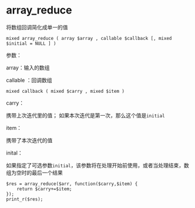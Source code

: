 # array\_reduce

将数组回调简化成单一的值

```
mixed array_reduce ( array $array , callable $callback [, mixed $initial = NULL ] )
```

参数：

array：输入的数组

callable ：回调数组

```
mixed callback ( mixed $carry , mixed $item )
```

carry：

携带上次迭代里的值； 如果本次迭代是第一次，那么这个值是`initial`

item：

携带了本次迭代的值

inital：

如果指定了可选参数`initial`，该参数将在处理开始前使用，或者当处理结束，数组为空时的最后一个结果

```
$res = array_reduce($arr, function($carry,$item) {
    return $carry+=$item;
});
print_r($res);
```



